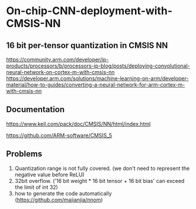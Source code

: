 # On-chip-CNN-deployment-with-CMSIS-NN

## 16 bit per-tensor quantization in CMSIS NN 

https://community.arm.com/developer/ip-products/processors/b/processors-ip-blog/posts/deploying-convolutional-neural-network-on-cortex-m-with-cmsis-nn
https://developer.arm.com/solutions/machine-learning-on-arm/developer-material/how-to-guides/converting-a-neural-network-for-arm-cortex-m-with-cmsis-nn

## Documentation

https://www.keil.com/pack/doc/CMSIS/NN/html/index.html

https://github.com/ARM-software/CMSIS_5

## Problems

1. Quantization range is not fully covered. (we don't need to represent the negative value before ReLU)
2. 32bit overflow. ('16 bit weight * 16 bit tensor + 16 bit bias' can exceed the limit of int 32)
3. how to generate the code automatically (https://github.com/majianjia/nnom)

